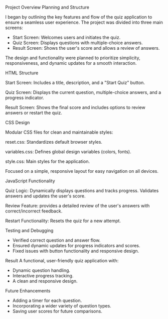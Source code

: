 Project Overview
Planning and Structure

I began by outlining the key features and flow of the quiz application to ensure a seamless user experience. The project was divided into three main screens:  
- Start Screen: Welcomes users and initiates the quiz.  
- Quiz Screen: Displays questions with multiple-choice answers.  
- Result Screen: Shows the user's score and allows a review of answers.  

The design and functionality were planned to prioritize simplicity, responsiveness, and dynamic updates for a smooth interaction.

HTML Structure

Start Screen: Includes a title, description, and a "Start Quiz" button.

Quiz Screen: Displays the current question, multiple-choice answers, and a progress indicator.

Result Screen: Shows the final score and includes options to review answers or restart the quiz.


CSS Design

Modular CSS files for clean and maintainable styles:

reset.css: Standardizes default browser styles.

variables.css: Defines global design variables (colors, fonts).

style.css: Main styles for the application.

Focused on a simple, responsive layout for easy navigation on all devices.


JavaScript Functionality

Quiz Logic: Dynamically displays questions and tracks progress. Validates answers and updates the user's score.

Review Feature: provides a detailed review of the user's answers with correct/incorrect feedback.

Restart Functionality: Resets the quiz for a new attempt.


Testing and Debugging

- Verified correct question and answer flow.
- Ensured dynamic updates for progress indicators and scores.
- Fixed issues with button functionality and responsive design.


Result
A functional, user-friendly quiz application with:

- Dynamic question handling.
- Interactive progress tracking.
- A clean and responsive design.


Future Enhancements

- Adding a timer for each question.
- Incorporating a wider variety of question types.
- Saving user scores for future comparisons.